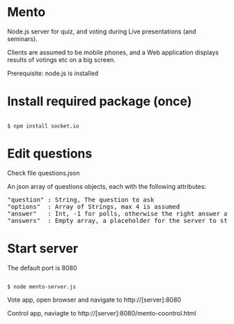 Mento
=====

Node.js server for quiz, and voting during Live presentations (and seminars).

Clients are assumed to be mobile phones, and a Web application displays results of votings etc on a big screen.

Prerequisite: node.js is installed

# Install required package (once)

<code>
$ npm install socket.io
</code>

# Edit questions

Check file questions.json

An json array of questions objects, each with the following attributes:
<pre>
"question" : String, The question to ask
"options"  : Array of Strings, max 4 is assumed
"answer"   : Int, -1 for polls, otherwise the right answer as slot in the array above (0-4) 
"answers"  : Empty array, a placeholder for the server to store answer objects
</pre>

# Start server

The default port is 8080

<code>
$ node mento-server.js
</code>

Vote app, open browser and navigate to http://[server]:8080

Control app, naviagte to http://[server]:8080/mento-coontrol.html

